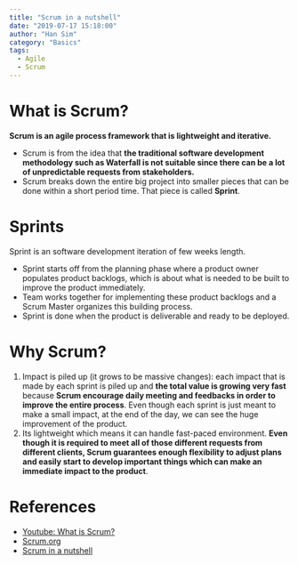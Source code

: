 ```yaml
---
title: "Scrum in a nutshell"
date: "2019-07-17 15:18:00"
author: "Han Sim"
category: "Basics"
tags:
  - Agile
  - Scrum
---
```


# What is Scrum?

**Scrum is an agile process framework that is lightweight and iterative.**

- Scrum is from the idea that **the traditional software development methodology such as Waterfall is not suitable since there can be a lot of unpredictable requests from stakeholders.**
- Scrum breaks down the entire big project into smaller pieces that can be done within a short period time. That piece is called **Sprint**.

# Sprints

Sprint is an software development iteration of few weeks length.

- Sprint starts off from the planning phase where a product owner populates product backlogs, which is about what is needed to be built to improve the product immediately.
- Team works together for implementing these product backlogs and a Scrum Master organizes this building process.
- Sprint is done when the product is deliverable and ready to be deployed.

# Why Scrum?

1. Impact is piled up (it grows to be massive changes): each impact that is made by each sprint is piled up and **the total value is growing very fast** because **Scrum encourage daily meeting and feedbacks in order to improve the entire process**. Even though each sprint is just meant to make a small impact, at the end of the day, we can see the huge improvement of the product.
2. Its lightweight which means it can handle fast-paced environment. **Even though it is required to meet all of those different requests from different clients, Scrum guarantees enough flexibility to adjust plans and easily start to develop important things which can make an immediate impact to the product**.

# References

- [Youtube: What is Scrum?](https://www.youtube.com/watch?v=RaaBrPCo_Mw)
- [Scrum.org](https://www.scrum.org/resources/what-is-scrum?gclid=CjwKCAjw67XpBRBqEiwA5RCocZOS_x3vf3faL0S5O4p8LfpH-vGdtba867ZhMISOXA93A5AbGoubuRoCVgcQAvD_BwE)
- [Scrum in a nutshell](https://agilepainrelief.com/notesfromatooluser/2006/11/scrum_in_a_nuts-2.html?gclid=CjwKCAjw67XpBRBqEiwA5RCoceW79ZW5yMC0WI1VIUpO4LoVOi_jshnWzt26RAdhNXsTm-R5VPRzsxoCpK8QAvD_BwE#.XS625pNKhgg)

